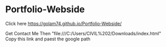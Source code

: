 # Portfolio-Webside
Click here https://golam74.github.io/Portfolio-Webside/

Get Contact Me Then "file:///C:/Users/CIVIL%202/Downloads/index.html"
Copy this link and paest the google path

